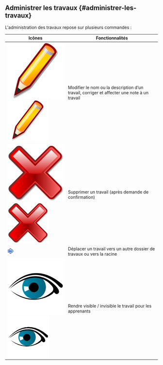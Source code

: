 ## Administrer les travaux {#administrer-les-travaux}

L&#039;administration des travaux repose sur plusieurs commandes :

| Icônes | Fonctionnalités |
| --- | --- |
| ![](../assets/image156.svg)![](../assets/image156.png) | Modifier le nom ou la description d’un travail, corriger et affecter une note à un travail |
| ![](../assets/image155.svg)![](../assets/image155.png) | Supprimer un travail (après demande de confirmation) |
| ![](../assets/image163.png) | Déplacer un travail vers un autre dossier de travaux ou vers la racine |
| ![](../assets/image164.svg)![](../assets/image164.png) | Rendre visible / invisible le travail pour les apprenants |